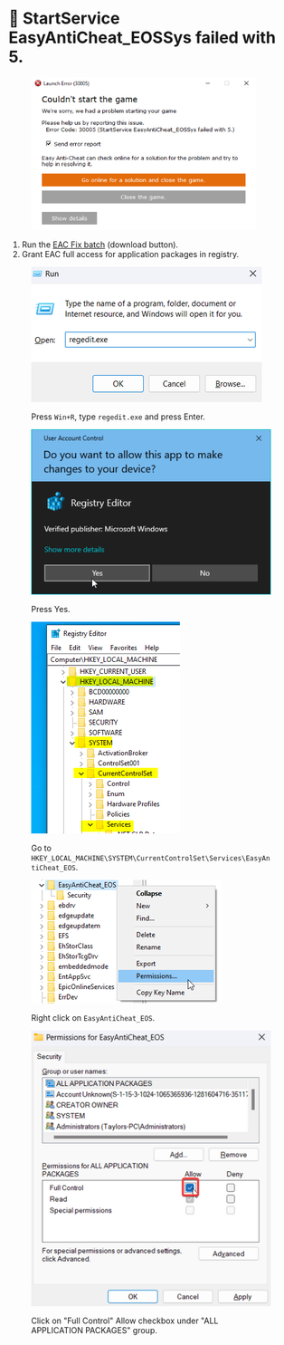 # 🔘 StartService EasyAntiCheat\_EOSSys failed with 5.

<figure><img src="../.gitbook/assets/изображение.png" alt="" width="398"><figcaption></figcaption></figure>

1. Run the [EAC Fix batch](https://github.com/livingflore/BattleBitEACFix) (download button).
2. Grant EAC full access for application packages in registry.

<figure><img src="../.gitbook/assets/image (7).png" alt=""><figcaption><p>Press <code>Win+R</code>, type <code>regedit.exe</code> and press Enter.</p></figcaption></figure>

<figure><img src="../.gitbook/assets/image (9).png" alt=""><figcaption><p>Press Yes.</p></figcaption></figure>

<figure><img src="../.gitbook/assets/image (11).png" alt=""><figcaption><p>Go to <code>HKEY_LOCAL_MACHINE\SYSTEM\CurrentControlSet\Services\EasyAntiCheat_EOS</code>.</p></figcaption></figure>

<figure><img src="../.gitbook/assets/image (8).png" alt=""><figcaption><p>Right click on <code>EasyAntiCheat_EOS</code>.</p></figcaption></figure>

<figure><img src="../.gitbook/assets/image (2) (1).png" alt=""><figcaption><p>Click on "Full Control" Allow checkbox under "ALL APPLICATION PACKAGES" group.</p></figcaption></figure>

